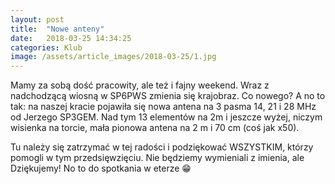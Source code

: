 ```yaml
---
layout: post
title:  "Nowe anteny"
date:   2018-03-25 14:34:25
categories: Klub
image: /assets/article_images/2018-03-25/1.jpg
---
```


Mamy za sobą dość pracowity, ale też i fajny weekend. Wraz z nadchodzącą wiosną w SP6PWS zmienia się krajobraz. Co
nowego? A no to tak: na naszej kracie pojawiła się nowa antena na 3 pasma 14, 21 i 28 MHz od Jerzego SP3GEM. Nad tym 13
elementów na 2m i jeszcze wyżej, niczym wisienka na torcie, mała pionowa antena na 2 m i 70 cm (coś jak x50).

Tu należy się zatrzymać w tej radości i podziękować WSZYSTKIM, którzy pomogli w tym przedsięwzięciu. Nie będziemy
wymieniali z imienia, ale Dziękujemy! No to do spotkania w eterze 😁
